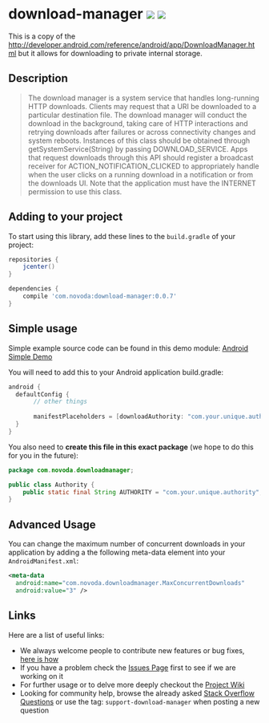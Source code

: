 # download-manager [![](https://ci.novoda.com/buildStatus/icon?job=download-manager)](https://ci.novoda.com/job/download-manager/lastBuild/console) [![](https://raw.githubusercontent.com/novoda/novoda/master/assets/btn_apache_lisence.png)](LICENSE.txt)

This is a copy of the http://developer.android.com/reference/android/app/DownloadManager.html but it allows for downloading to private internal storage.

## Description

>The download manager is a system service that handles long-running HTTP downloads. Clients may request that a URI be downloaded to a particular destination file. The download manager will conduct the download in the background, taking care of HTTP interactions and retrying downloads after failures or across connectivity changes and system reboots. Instances of this class should be obtained through getSystemService(String) by passing DOWNLOAD_SERVICE. Apps that request downloads through this API should register a broadcast receiver for ACTION_NOTIFICATION_CLICKED to appropriately handle when the user clicks on a running download in a notification or from the downloads UI. Note that the application must have the INTERNET permission to use this class.

## Adding to your project

To start using this library, add these lines to the `build.gradle` of your project:

```groovy
repositories {
    jcenter()
}

dependencies {
    compile 'com.novoda:download-manager:0.0.7'
}
```


## Simple usage

Simple example source code can be found in this demo module: [Android Simple Demo][2]

You will need to add this to your Android application build.gradle:

```groovy
android {
  defaultConfig {
       // other things
       
       manifestPlaceholders = [downloadAuthority: "com.your.unique.authority"]
  }
}
```
You also need to **create this file in this exact package** (we hope to do this for you in the future):
```java
package com.novoda.downloadmanager;

public class Authority {
    public static final String AUTHORITY = "com.your.unique.authority";
}
```

## Advanced Usage

You can change the maximum number of concurrent downloads in your application by adding a the following meta-data element into your `AndroidManifest.xml`:

```xml
<meta-data
  android:name="com.novoda.downloadmanager.MaxConcurrentDownloads"
  android:value="3" />
```


## Links

Here are a list of useful links:

 * We always welcome people to contribute new features or bug fixes, [here is how](https://github.com/novoda/novoda/blob/master/CONTRIBUTING.md)
 * If you have a problem check the [Issues Page](https://github.com/novoda/download-manager/issues) first to see if we are working on it
 * For further usage or to delve more deeply checkout the [Project Wiki](https://github.com/novoda/download-manager/wiki)
 * Looking for community help, browse the already asked [Stack Overflow Questions](http://stackoverflow.com/questions/tagged/support-download-manager) or use the tag: `support-download-manager` when posting a new question


 [1]: http://developer.android.com/reference/android/net/Uri.html
 [2]: https://github.com/novoda/download-manager/tree/master/demo
